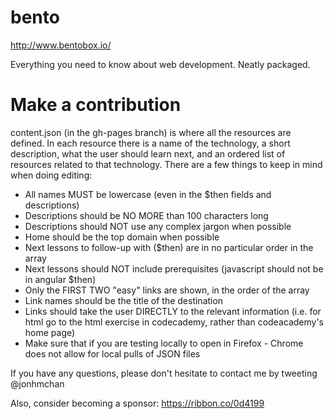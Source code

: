bento
=====

http://www.bentobox.io/

Everything you need to know about web development. Neatly packaged.

# Make a contribution
content.json (in the gh-pages branch) is where all the resources are defined. In each resource there is a name of the technology, a short description, what the user should learn next, and an ordered list of resources related to that technology. There are a few things to keep in mind when doing editing:

* All names MUST be lowercase (even in the $then fields and descriptions)
* Descriptions should be NO MORE than 100 characters long
* Descriptions should NOT use any complex jargon when possible
* Home should be the top domain when possible
* Next lessons to follow-up with ($then) are in no particular order in the array
* Next lessons should NOT include prerequisites (javascript should not be in angular $then)
* Only the FIRST TWO "easy" links are shown, in the order of the array
* Link names should be the title of the destination
* Links should take the user DIRECTLY to the relevant information (i.e. for html go to the html exercise in codecademy, rather than codeacademy's home page)
* Make sure that if you are testing locally to open in Firefox - Chrome does not allow for local pulls of JSON files

If you have any questions, please don't hesitate to contact me by tweeting @jonhmchan

Also, consider becoming a sponsor: https://ribbon.co/0d4199
